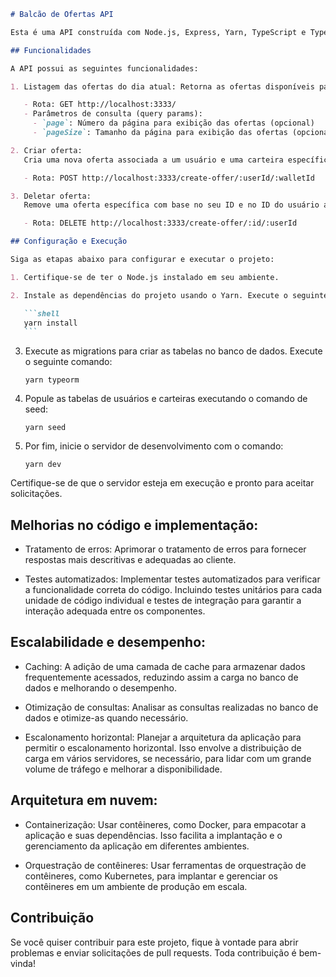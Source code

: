 ````markdown
# Balcão de Ofertas API

Esta é uma API construída com Node.js, Express, Yarn, TypeScript e TypeORM. A API consiste em um balcão de ofertas, onde os usuários do aplicativo podem interagir com as ofertas disponíveis.

## Funcionalidades

A API possui as seguintes funcionalidades:

1. Listagem das ofertas do dia atual: Retorna as ofertas disponíveis para o dia atual. As ofertas antigas expiram de um dia para o outro.

   - Rota: GET http://localhost:3333/
   - Parâmetros de consulta (query params):
     - `page`: Número da página para exibição das ofertas (opcional)
     - `pageSize`: Tamanho da página para exibição das ofertas (opcional)

2. Criar oferta:
   Cria uma nova oferta associada a um usuário e uma carteira específicos.

   - Rota: POST http://localhost:3333/create-offer/:userId/:walletId

3. Deletar oferta:
   Remove uma oferta específica com base no seu ID e no ID do usuário associado.

   - Rota: DELETE http://localhost:3333/create-offer/:id/:userId

## Configuração e Execução

Siga as etapas abaixo para configurar e executar o projeto:

1. Certifique-se de ter o Node.js instalado em seu ambiente.

2. Instale as dependências do projeto usando o Yarn. Execute o seguinte comando no diretório raiz do projeto:

   ```shell
   yarn install
   ```
````

3. Execute as migrations para criar as tabelas no banco de dados. Execute o seguinte comando:

   ```shell
   yarn typeorm
   ```

4. Popule as tabelas de usuários e carteiras executando o comando de seed:

   ```shell
   yarn seed
   ```

5. Por fim, inicie o servidor de desenvolvimento com o comando:

   ```shell
   yarn dev
   ```

Certifique-se de que o servidor esteja em execução e pronto para aceitar solicitações.

## Melhorias no código e implementação:

- Tratamento de erros: Aprimorar o tratamento de erros para fornecer respostas mais descritivas e adequadas ao cliente.

- Testes automatizados: Implementar testes automatizados para verificar a funcionalidade correta do código. Incluindo testes unitários para cada unidade de código individual e testes de integração para garantir a interação adequada entre os componentes.

## Escalabilidade e desempenho:

- Caching: A adição de uma camada de cache para armazenar dados frequentemente acessados, reduzindo assim a carga no banco de dados e melhorando o desempenho.

- Otimização de consultas: Analisar as consultas realizadas no banco de dados e otimize-as quando necessário.

- Escalonamento horizontal: Planejar a arquitetura da aplicação para permitir o escalonamento horizontal. Isso envolve a distribuição de carga em vários servidores, se necessário, para lidar com um grande volume de tráfego e melhorar a disponibilidade.

## Arquitetura em nuvem:

- Containerização: Usar contêineres, como Docker, para empacotar a aplicação e suas dependências. Isso facilita a implantação e o gerenciamento da aplicação em diferentes ambientes.

- Orquestração de contêineres: Usar ferramentas de orquestração de contêineres, como Kubernetes, para implantar e gerenciar os contêineres em um ambiente de produção em escala.

## Contribuição

Se você quiser contribuir para este projeto, fique à vontade para abrir problemas e enviar solicitações de pull requests. Toda contribuição é bem-vinda!
